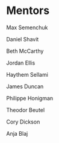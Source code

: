 # Mentors

Max Semenchuk

Daniel Shavit

Beth McCarthy

Jordan Ellis

Haythem Sellami

James Duncan

Philippe Honigman

Theodor Beutel

Cory Dickson

Anja Blaj

